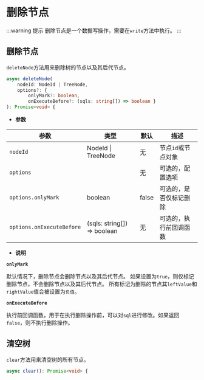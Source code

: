 # 删除节点

:::warning 提示
删除节点是一个数据写操作，需要在`write`方法中执行。
:::

## 删除节点

`deleteNode`方法用来删除树的节点以及其后代节点。

```ts
async deleteNode(
    nodeId: NodeId | TreeNode, 
    options?: { 
        onlyMark?: boolean, 
        onExecuteBefore?: (sqls: string[]) => boolean }
): Promise<void> {

```

- **参数**

| 参数 | 类型 | 默认 | 描述 |
| --- | --- | --- | --- |
| `nodeId` | NodeId \| TreeNode| 无 | 节点`id`或节点对象 |
| `options` |  | 无 | 可选的，配置选项 |
| `options.onlyMark` | boolean | false | 可选的，是否仅标记删除 |
| `options.onExecuteBefore` | (sqls: string[]) => boolean | 无 | 可选的，执行前回调函数 |

- **说明**

**`onlyMark`**

默认情况下，删除节点会删除节点以及其后代节点。
如果设置为`true`，则仅标记删除节点，不会删除节点以及其后代节点。
所有标记为删除的节点其`leftValue`和`rightValue`值会被设置为`负值`。


**`onExecuteBefore`**

执行前回调函数，用于在执行删除操作前，可以对`sql`进行修改。如果返回`false`，则不执行删除操作。


## 清空树

`clear`方法用来清空树的所有节点。

```ts
async clear(): Promise<void> {
```

